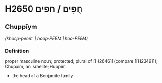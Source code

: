 # H2650 חֻפִּים / חפים

## Chuppîym

_(khoop-peem' | hoop-PEEM | hoo-PEEM)_

### Definition

proper masculine noun; protected; plural of [[H2646]] (compare [[H2349]]); Chuppim, an Israelite; Huppim.

- the head of a Benjamite family
